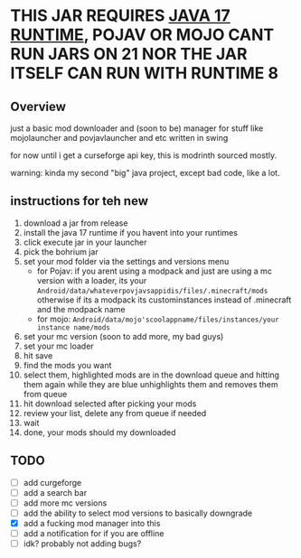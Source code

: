 # THIS JAR REQUIRES [JAVA 17 RUNTIME](https://github.com/PojavLauncherTeam/android-openjdk-build-multiarch/releases/tag/jre17-ec28559), POJAV OR MOJO CANT RUN JARS ON 21 NOR THE JAR ITSELF CAN RUN WITH RUNTIME 8

## Overview

just a basic mod downloader and (soon to be) manager for stuff like mojolauncher and povjavlauncher and etc written in swing

for now until i get a curseforge api key, this is modrinth sourced mostly.

warning: kinda my second "big" java project, except bad code, like a lot.

## instructions for teh new 

1. download a jar from release
2. install the java 17 runtime if you havent into your runtimes
3. click execute jar in your launcher
4. pick the bohrium jar
5. set your mod folder via the settings and versions menu
   * for Pojav: if you arent using a modpack and just are using a mc version with a loader, its your `Android/data/whateverpovjavsappidis/files/.minecraft/mods` otherwise if its a modpack its custominstances instead of .minecraft and the modpack name
   * for mojo: `Android/data/mojo'scoolappname/files/instances/your instance name/mods`
6. set your mc version (soon to add more, my bad guys)
7. set your mc loader
8. hit save
9. find the mods you want
10. select them, highlighted mods are in the download queue and hitting them again while they are blue unhighlights them and removes them from queue
11. hit download selected after picking your mods
12. review your list, delete any from queue if needed
13. wait
14. done, your mods should my downloaded

## TODO
- [ ] add curgeforge
- [ ] add a search bar
- [ ] add more mc versions
- [ ] add the ability to select mod versions to basically downgrade
- [x] add a fucking mod manager into this
- [ ] add a notification for if you are offline
- [ ] idk? probably not adding bugs?
